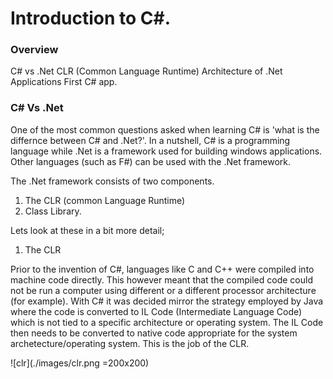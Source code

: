 # Introduction to C#.


### Overview

C# vs .Net
CLR (Common Language Runtime)
Architecture of .Net Applications
First C# app.

### C# Vs .Net

One of the most common questions asked when learning C# is 'what is the differnce between C# and .Net?'.
In a nutshell, C# is a programming language while .Net is a framework used for building windows applications. Other languages (such as F#) can be used with the .Net framework.

The .Net framework consists of two components.
1. The CLR (common Language Runtime)
2. Class Library.

Lets look at these in a bit more detail;
1. The CLR

Prior to the invention of C#, languages like C and C++ were compiled into machine code directly. This however meant that the compiled code could not be run a computer using different or a different processor architecture (for example).
With C# it was decided mirror the strategy employed by Java where the code is converted to IL Code (Intermediate Language Code) which is not tied to a specific architecture or operating system.
The IL Code then needs to be converted to native code appropriate for the system archetecture/operating system. This is the job of the CLR.

![clr](./images/clr.png =200x200)

